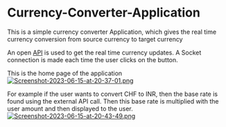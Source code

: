 # Currency-Converter-Application

This is a simple currency converter Application, which gives the real time currency conversion from source currency to target currency

An open [API](https://api.apilayer.com/exchangerates_data/) is used to get the real time currency updates. 
A Socket connection is made each time the user clicks on the button.

This is the home page of the application
[![Screenshot-2023-06-15-at-20-37-01.png](https://i.postimg.cc/J4ZmV4fM/Screenshot-2023-06-15-at-20-37-01.png)](https://postimg.cc/yk120B6b)

For example if the user wants to convert CHF to INR, then the base rate is found using the external API call. Then this base rate is multiplied with the user amount and then displayed to the user. 
[![Screenshot-2023-06-15-at-20-43-49.png](https://i.postimg.cc/4dkb0PVJ/Screenshot-2023-06-15-at-20-43-49.png)](https://postimg.cc/Y4RWG1dV)
